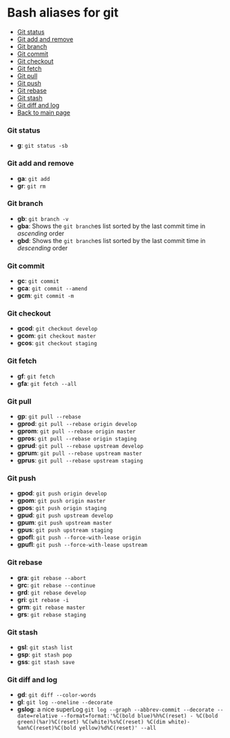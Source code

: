 # Bash aliases for git #

- [Git status](#git-status)
- [Git add and remove](#git-add-and-remove)
- [Git branch](#git-branch)
- [Git commit](#git-commit)
- [Git checkout](#git-checkout)
- [Git fetch](#git-fetch)
- [Git pull](#git-pull)
- [Git push](#git-push)
- [Git rebase](#git-rebase)
- [Git stash](#git-stash)
- [Git diff and log](#git-diff-and-log)
- [Back to main page](../../README.md)

### Git status ###
- **g**: `git status -sb`

### Git add and remove ###
- **ga**: `git add`
- **gr**: `git rm`

### Git branch ###
- **gb**: `git branch -v`
- **gba**: Shows the `git branch`es list sorted by the last commit time in _ascending_ order
- **gbd**: Shows the `git branch`es list sorted by the last commit time in _descending_ order

### Git commit ###
- **gc**: `git commit`
- **gca**: `git commit --amend`
- **gcm**: `git commit -m`

### Git checkout ###
- **gcod**: `git checkout develop`
- **gcom**: `git checkout master`
- **gcos**: `git checkout staging`

### Git fetch ###
- **gf**: `git fetch`
- **gfa**: `git fetch --all`

### Git pull ###
- **gp**: `git pull --rebase`
- **gprod**: `git pull --rebase origin develop`
- **gprom**: `git pull --rebase origin master`
- **gpros**: `git pull --rebase origin staging`
- **gprud**: `git pull --rebase upstream develop`
- **gprum**: `git pull --rebase upstream master`
- **gprus**: `git pull --rebase upstream staging`

### Git push ###
- **gpod**: `git push origin develop`
- **gpom**: `git push origin master`
- **gpos**: `git push origin staging`
- **gpud**: `git push upstream develop`
- **gpum**: `git push upstream master`
- **gpus**: `git push upstream staging`
- **gpofl**: `git push --force-with-lease origin`
- **gpufl**: `git push --force-with-lease upstream`

### Git rebase ###
- **gra**: `git rebase --abort`
- **grc**: `git rebase --continue`
- **grd**: `git rebase develop`
- **gri**: `git rebase -i`
- **grm**: `git rebase master`
- **grs**: `git rebase staging`

### Git stash ###
- **gsl**: `git stash list`
- **gsp**: `git stash pop`
- **gss**: `git stash save`

### Git diff and log ###
- **gd**: `git diff --color-words`
- **gl**: `git log --oneline --decorate`
- **gslog**: a nice superLog `git log --graph --abbrev-commit --decorate --date=relative --format=format:'%C(bold blue)%h%C(reset) - %C(bold green)(%ar)%C(reset) %C(white)%s%C(reset) %C(dim white)- %an%C(reset)%C(bold yellow)%d%C(reset)' --all`

